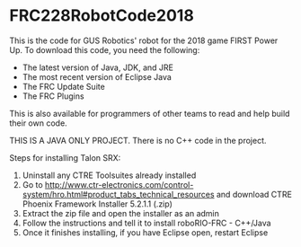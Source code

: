 # FRC228RobotCode2018

This is the code for GUS Robotics' robot for the 2018 game FIRST Power Up.  To download this code, you need the following:

- The latest version of Java, JDK, and JRE
- The most recent version of Eclipse Java
- The FRC Update Suite
- The FRC Plugins

This is also available for programmers of other teams to read and help build their own code.  

THIS IS A JAVA ONLY PROJECT.  There is no C++ code in the project.  

Steps for installing Talon SRX:
1. Uninstall any CTRE Toolsuites already installed
2. Go to http://www.ctr-electronics.com/control-system/hro.html#product_tabs_technical_resources and download CTRE Phoenix Framework Installer 5.2.1.1 (.zip)
3. Extract the zip file and open the installer as an admin
4. Follow the instructions and tell it to install roboRIO-FRC - C++/Java
5. Once it finishes installing, if you have Eclipse open, restart Eclipse
